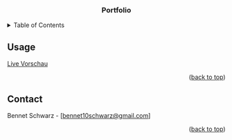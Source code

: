 <div id="top"></div>

<!-- PROJECT LOGO -->
<br />
<div align="center">
<h3 align="center">Portfolio</h3>
</div>

<!-- TABLE OF CONTENTS -->
<details>
  <summary>Table of Contents</summary>
  <ol>
    <li><a href="#usage">Usage</a></li>
    <li><a href="#contact">Contact</a></li>
  </ol>
</details>


<!-- USAGE EXAMPLES -->
## Usage

[Live Vorschau](https://example.com)
<p align="right">(<a href="#top">back to top</a>)</p>



<!-- CONTACT -->
## Contact

Bennet Schwarz - [bennet10schwarz@gmail.com]
<p align="right">(<a href="#top">back to top</a>)</p>



